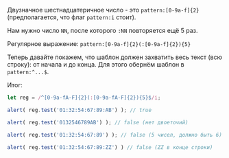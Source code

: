 Двузначное шестнадцатеричное число - это `pattern:[0-9a-f]{2}` (предполагается, что флаг `pattern:i` стоит).

Нам нужно число `NN`, после которого `:NN` повторяется ещё 5 раз.

Регулярное выражение: `pattern:[0-9a-f]{2}(:[0-9a-f]{2}){5}`

Теперь давайте покажем, что шаблон должен захватить весь текст (всю строку): от начала и до конца. Для этого обернём шаблон в `pattern:^...$`.

Итог:

```js run
let reg = /^[0-9a-fA-F]{2}(:[0-9a-fA-F]{2}){5}$/i;

alert( reg.test('01:32:54:67:89:AB') ); // true

alert( reg.test('0132546789AB') ); // false (нет двоеточий)

alert( reg.test('01:32:54:67:89') ); // false (5 чисел, должно быть 6)

alert( reg.test('01:32:54:67:89:ZZ') ) // false (ZZ в конце строки)
```
